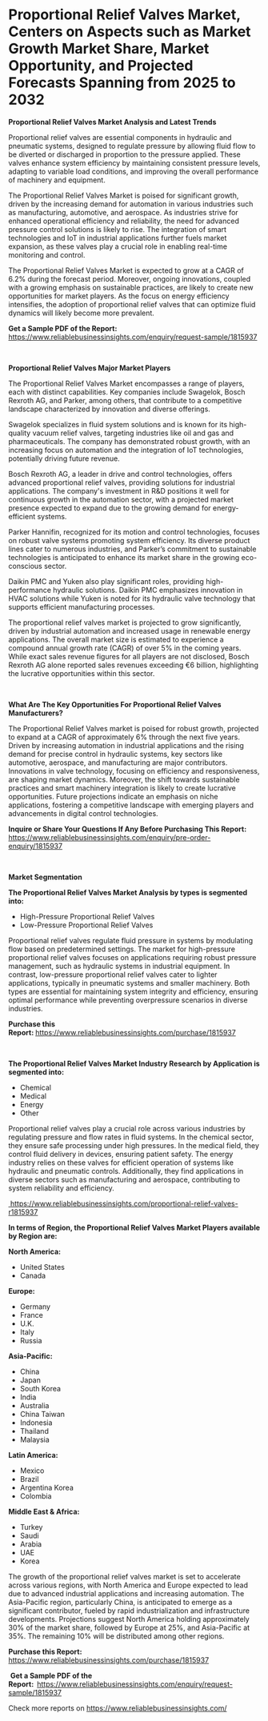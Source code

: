 <p><h1>Proportional Relief Valves Market, Centers on Aspects such as Market Growth Market Share, Market Opportunity, and Projected Forecasts Spanning from 2025 to 2032</h1></p><p><strong>Proportional Relief Valves Market Analysis and Latest Trends</strong></p>
<p><p>Proportional relief valves are essential components in hydraulic and pneumatic systems, designed to regulate pressure by allowing fluid flow to be diverted or discharged in proportion to the pressure applied. These valves enhance system efficiency by maintaining consistent pressure levels, adapting to variable load conditions, and improving the overall performance of machinery and equipment.</p><p>The Proportional Relief Valves Market is poised for significant growth, driven by the increasing demand for automation in various industries such as manufacturing, automotive, and aerospace. As industries strive for enhanced operational efficiency and reliability, the need for advanced pressure control solutions is likely to rise. The integration of smart technologies and IoT in industrial applications further fuels market expansion, as these valves play a crucial role in enabling real-time monitoring and control.</p><p>The Proportional Relief Valves Market is expected to grow at a CAGR of 6.2% during the forecast period. Moreover, ongoing innovations, coupled with a growing emphasis on sustainable practices, are likely to create new opportunities for market players. As the focus on energy efficiency intensifies, the adoption of proportional relief valves that can optimize fluid dynamics will likely become more prevalent.</p></p>
<p><strong>Get a Sample PDF of the Report:&nbsp;</strong> <a href="https://www.reliablebusinessinsights.com/enquiry/request-sample/1815937?utm_campaign=1789&utm_medium=2&utm_source=Github&utm_content=ia&utm_term=10042025&utm_id=proportional-relief-valves">https://www.reliablebusinessinsights.com/enquiry/request-sample/1815937</a></p>
<p>&nbsp;</p>
<p><strong>Proportional Relief Valves Major Market Players</strong></p>
<p><p>The Proportional Relief Valves Market encompasses a range of players, each with distinct capabilities. Key companies include Swagelok, Bosch Rexroth AG, and Parker, among others, that contribute to a competitive landscape characterized by innovation and diverse offerings.</p><p>Swagelok specializes in fluid system solutions and is known for its high-quality vacuum relief valves, targeting industries like oil and gas and pharmaceuticals. The company has demonstrated robust growth, with an increasing focus on automation and the integration of IoT technologies, potentially driving future revenue.</p><p>Bosch Rexroth AG, a leader in drive and control technologies, offers advanced proportional relief valves, providing solutions for industrial applications. The company's investment in R&D positions it well for continuous growth in the automation sector, with a projected market presence expected to expand due to the growing demand for energy-efficient systems.</p><p>Parker Hannifin, recognized for its motion and control technologies, focuses on robust valve systems promoting system efficiency. Its diverse product lines cater to numerous industries, and Parker’s commitment to sustainable technologies is anticipated to enhance its market share in the growing eco-conscious sector.</p><p>Daikin PMC and Yuken also play significant roles, providing high-performance hydraulic solutions. Daikin PMC emphasizes innovation in HVAC solutions while Yuken is noted for its hydraulic valve technology that supports efficient manufacturing processes.</p><p>The proportional relief valves market is projected to grow significantly, driven by industrial automation and increased usage in renewable energy applications. The overall market size is estimated to experience a compound annual growth rate (CAGR) of over 5% in the coming years. While exact sales revenue figures for all players are not disclosed, Bosch Rexroth AG alone reported sales revenues exceeding €6 billion, highlighting the lucrative opportunities within this sector.</p></p>
<p>&nbsp;</p>
<p><strong>What Are The Key Opportunities For Proportional Relief Valves Manufacturers?</strong></p>
<p><p>The Proportional Relief Valves market is poised for robust growth, projected to expand at a CAGR of approximately 6% through the next five years. Driven by increasing automation in industrial applications and the rising demand for precise control in hydraulic systems, key sectors like automotive, aerospace, and manufacturing are major contributors. Innovations in valve technology, focusing on efficiency and responsiveness, are shaping market dynamics. Moreover, the shift towards sustainable practices and smart machinery integration is likely to create lucrative opportunities. Future projections indicate an emphasis on niche applications, fostering a competitive landscape with emerging players and advancements in digital control technologies.</p></p>
<p><strong>Inquire or Share Your Questions If Any Before Purchasing This Report:</strong> <a href="https://www.reliablebusinessinsights.com/enquiry/pre-order-enquiry/1815937?utm_campaign=1789&utm_medium=2&utm_source=Github&utm_content=ia&utm_term=10042025&utm_id=proportional-relief-valves">https://www.reliablebusinessinsights.com/enquiry/pre-order-enquiry/1815937</a></p>
<p>&nbsp;</p>
<p><strong>Market Segmentation</strong></p>
<p><strong>The Proportional Relief Valves Market Analysis by types is segmented into:</strong></p>
<p><ul><li>High-Pressure Proportional Relief Valves</li><li>Low-Pressure Proportional Relief Valves</li></ul></p>
<p><p>Proportional relief valves regulate fluid pressure in systems by modulating flow based on predetermined settings. The market for high-pressure proportional relief valves focuses on applications requiring robust pressure management, such as hydraulic systems in industrial equipment. In contrast, low-pressure proportional relief valves cater to lighter applications, typically in pneumatic systems and smaller machinery. Both types are essential for maintaining system integrity and efficiency, ensuring optimal performance while preventing overpressure scenarios in diverse industries.</p></p>
<p><strong>Purchase this Report:&nbsp;</strong><a href="https://www.reliablebusinessinsights.com/purchase/1815937?utm_campaign=1789&utm_medium=2&utm_source=Github&utm_content=ia&utm_term=10042025&utm_id=proportional-relief-valves">https://www.reliablebusinessinsights.com/purchase/1815937</a></p>
<p>&nbsp;</p>
<p><strong>The Proportional Relief Valves Market Industry Research by Application is segmented into:</strong></p>
<p><ul><li>Chemical</li><li>Medical</li><li>Energy</li><li>Other</li></ul></p>
<p><p>Proportional relief valves play a crucial role across various industries by regulating pressure and flow rates in fluid systems. In the chemical sector, they ensure safe processing under high pressures. In the medical field, they control fluid delivery in devices, ensuring patient safety. The energy industry relies on these valves for efficient operation of systems like hydraulic and pneumatic controls. Additionally, they find applications in diverse sectors such as manufacturing and aerospace, contributing to system reliability and efficiency.</p></p>
<p><a href="https://www.reliablebusinessinsights.com/proportional-relief-valves-r1815937?utm_campaign=1789&utm_medium=2&utm_source=Github&utm_content=ia&utm_term=10042025&utm_id=proportional-relief-valves">&nbsp;https://www.reliablebusinessinsights.com/proportional-relief-valves-r1815937</a></p>
<p><strong>In terms of Region, the Proportional Relief Valves Market Players available by Region are:</strong></p>
<p>
    <p> <strong> North America: </strong>
        <ul>
            <li>United States</li>
            <li>Canada</li>
        </ul>
        </p> 
    <p> <strong> Europe: </strong>
        <ul>
            <li>Germany</li>
            <li>France</li>
            <li>U.K.</li>
            <li>Italy</li>
            <li>Russia</li>
        </ul>
        </p> 
    <p> <strong> Asia-Pacific: </strong>
        <ul>
            <li>China</li>
            <li>Japan</li>
            <li>South Korea</li>
            <li>India</li>
            <li>Australia</li>
            <li>China Taiwan</li>
            <li>Indonesia</li>
            <li>Thailand</li>
            <li>Malaysia</li>
        </ul>
        </p> 
    <p> <strong> Latin America: </strong>
        <ul>
            <li>Mexico</li>
            <li>Brazil</li>
            <li>Argentina Korea</li>
            <li>Colombia</li>
        </ul>
        </p> 
    <p> <strong> Middle East & Africa: </strong>
        <ul>
            <li>Turkey</li>
            <li>Saudi</li>
            <li>Arabia</li>
            <li>UAE</li>
            <li>Korea</li>
        </ul>
    </p>
    </p>
<p><p>The growth of the proportional relief valves market is set to accelerate across various regions, with North America and Europe expected to lead due to advanced industrial applications and increasing automation. The Asia-Pacific region, particularly China, is anticipated to emerge as a significant contributor, fueled by rapid industrialization and infrastructure developments. Projections suggest North America holding approximately 30% of the market share, followed by Europe at 25%, and Asia-Pacific at 35%. The remaining 10% will be distributed among other regions.</p></p>
<p><strong>Purchase this Report: </strong><a href="https://www.reliablebusinessinsights.com/purchase/1815937?utm_campaign=1789&utm_medium=2&utm_source=Github&utm_content=ia&utm_term=10042025&utm_id=proportional-relief-valves">https://www.reliablebusinessinsights.com/purchase/1815937</a></p>
<p>&nbsp;<strong>Get a Sample PDF of the Report:&nbsp;&nbsp;</strong><a href="https://www.reliablebusinessinsights.com/enquiry/request-sample/1815937?utm_campaign=1789&utm_medium=2&utm_source=Github&utm_content=ia&utm_term=10042025&utm_id=proportional-relief-valves">https://www.reliablebusinessinsights.com/enquiry/request-sample/1815937</a></p>
<p><strong></strong></p>
<p>Check more reports on <a href="https://www.reliablebusinessinsights.com/?utm_campaign=1789&utm_medium=2&utm_source=Github&utm_content=ia&utm_term=10042025&utm_id=proportional-relief-valves">https://www.reliablebusinessinsights.com/</a></p>